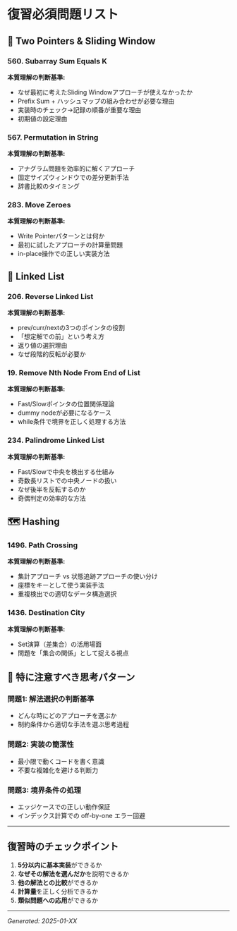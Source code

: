 # 復習必須問題リスト

## 🔄 Two Pointers & Sliding Window

### 560. Subarray Sum Equals K
**本質理解の判断基準:**
- なぜ最初に考えたSliding Windowアプローチが使えなかったか
- Prefix Sum + ハッシュマップの組み合わせが必要な理由
- 実装時のチェック→記録の順番が重要な理由
- 初期値の設定理由

### 567. Permutation in String  
**本質理解の判断基準:**
- アナグラム問題を効率的に解くアプローチ
- 固定サイズウィンドウでの差分更新手法
- 辞書比較のタイミング

### 283. Move Zeroes
**本質理解の判断基準:**
- Write Pointerパターンとは何か
- 最初に試したアプローチの計算量問題
- in-place操作での正しい実装方法

## 🔗 Linked List

### 206. Reverse Linked List
**本質理解の判断基準:**
- prev/curr/nextの3つのポインタの役割
- 「想定解での前」という考え方
- 返り値の選択理由
- なぜ段階的反転が必要か

### 19. Remove Nth Node From End of List  
**本質理解の判断基準:**
- Fast/Slowポインタの位置関係理論
- dummy nodeが必要になるケース
- while条件で境界を正しく処理する方法

### 234. Palindrome Linked List
**本質理解の判断基準:**
- Fast/Slowで中央を検出する仕組み
- 奇数長リストでの中央ノードの扱い
- なぜ後半を反転するのか
- 奇偶判定の効率的な方法

## 🗺️ Hashing

### 1496. Path Crossing
**本質理解の判断基準:**
- 集計アプローチ vs 状態追跡アプローチの使い分け
- 座標をキーとして使う実装手法
- 重複検出での適切なデータ構造選択

### 1436. Destination City
**本質理解の判断基準:**
- Set演算（差集合）の活用場面
- 問題を「集合の関係」として捉える視点

## 🚨 特に注意すべき思考パターン

### 問題1: 解法選択の判断基準
- どんな時にどのアプローチを選ぶか
- 制約条件から適切な手法を選ぶ思考過程

### 問題2: 実装の簡潔性
- 最小限で動くコードを書く意識
- 不要な複雑化を避ける判断力

### 問題3: 境界条件の処理
- エッジケースでの正しい動作保証
- インデックス計算での off-by-one エラー回避

---

## 復習時のチェックポイント

1. **5分以内に基本実装**ができるか
2. **なぜその解法を選んだか**を説明できるか  
3. **他の解法との比較**ができるか
4. **計算量**を正しく分析できるか
5. **類似問題への応用**ができるか

---

*Generated: 2025-01-XX*